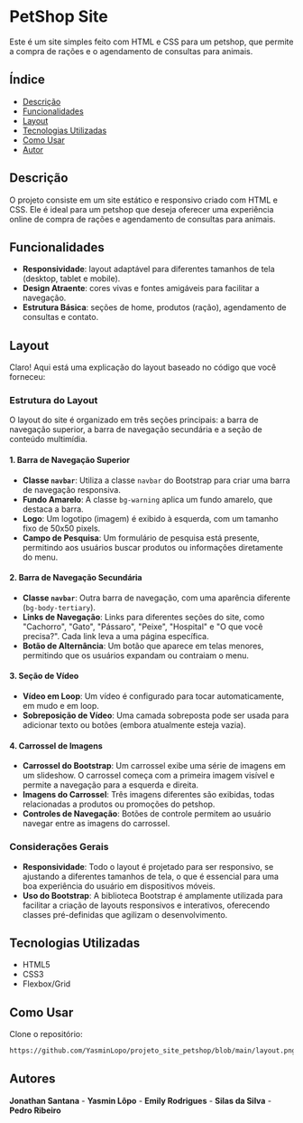 # PetShop Site

Este é um site simples feito com HTML e CSS para um petshop, que permite a compra de rações e o agendamento de consultas para animais.

## Índice

- [Descrição](#descrição)
- [Funcionalidades](#funcionalidades)
- [Layout](#layout)
- [Tecnologias Utilizadas](#tecnologias-utilizadas)
- [Como Usar](#como-usar)
- [Autor](#autor)

## Descrição

O projeto consiste em um site estático e responsivo criado com HTML e CSS. Ele é ideal para um petshop que deseja oferecer uma experiência online de compra de rações e agendamento de consultas para animais.

## Funcionalidades

- **Responsividade**: layout adaptável para diferentes tamanhos de tela (desktop, tablet e mobile).
- **Design Atraente**: cores vivas e fontes amigáveis para facilitar a navegação.
- **Estrutura Básica**: seções de home, produtos (ração), agendamento de consultas e contato.

## Layout

Claro! Aqui está uma explicação do layout baseado no código que você forneceu:

### Estrutura do Layout

O layout do site é organizado em três seções principais: a barra de navegação superior, a barra de navegação secundária e a seção de conteúdo multimídia.

#### 1. Barra de Navegação Superior

- **Classe `navbar`**: Utiliza a classe `navbar` do Bootstrap para criar uma barra de navegação responsiva.
- **Fundo Amarelo**: A classe `bg-warning` aplica um fundo amarelo, que destaca a barra.
- **Logo**: Um logotipo (imagem) é exibido à esquerda, com um tamanho fixo de 50x50 pixels.
- **Campo de Pesquisa**: Um formulário de pesquisa está presente, permitindo aos usuários buscar produtos ou informações diretamente do menu.

#### 2. Barra de Navegação Secundária

- **Classe `navbar`**: Outra barra de navegação, com uma aparência diferente (`bg-body-tertiary`).
- **Links de Navegação**: Links para diferentes seções do site, como "Cachorro", "Gato", "Pássaro", "Peixe", "Hospital" e "O que você precisa?". Cada link leva a uma página específica.
- **Botão de Alternância**: Um botão que aparece em telas menores, permitindo que os usuários expandam ou contraiam o menu.

#### 3. Seção de Vídeo

- **Vídeo em Loop**: Um vídeo é configurado para tocar automaticamente, em mudo e em loop.
- **Sobreposição de Vídeo**: Uma camada sobreposta pode ser usada para adicionar texto ou botões (embora atualmente esteja vazia).

#### 4. Carrossel de Imagens

- **Carrossel do Bootstrap**: Um carrossel exibe uma série de imagens em um slideshow. O carrossel começa com a primeira imagem visível e permite a navegação para a esquerda e direita.
- **Imagens do Carrossel**: Três imagens diferentes são exibidas, todas relacionadas a produtos ou promoções do petshop.
- **Controles de Navegação**: Botões de controle permitem ao usuário navegar entre as imagens do carrossel.

### Considerações Gerais

- **Responsividade**: Todo o layout é projetado para ser responsivo, se ajustando a diferentes tamanhos de tela, o que é essencial para uma boa experiência do usuário em dispositivos móveis.
- **Uso do Bootstrap**: A biblioteca Bootstrap é amplamente utilizada para facilitar a criação de layouts responsivos e interativos, oferecendo classes pré-definidas que agilizam o desenvolvimento.

## Tecnologias Utilizadas

- HTML5
- CSS3
- Flexbox/Grid

## Como Usar

Clone o repositório:

```bash
https://github.com/YasminLopo/projeto_site_petshop/blob/main/layout.png
```

## Autores

**Jonathan Santana** - 
**Yasmin Lôpo** - 
**Emily Rodrigues** - 
**Silas da Silva** - 
**Pedro Ribeiro**
